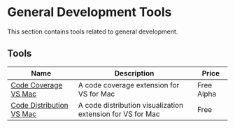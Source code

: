 # General Development Tools

This section contains tools related to general development.

## Tools

Name | Description | Price
---- | ----------- | -----
[Code Coverage VS Mac](https://github.com/ademanuele/VSMac-CodeCoverage) | A code coverage extension for VS for Mac | Free Alpha
[Code Distribution VS Mac](https://github.com/ademanuele/VSMac-CodeDistribution) | A code distribution visualization extension for VS for Mac | Free
